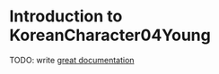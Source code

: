 # Introduction to KoreanCharacter04Young

TODO: write [great documentation](http://jacobian.org/writing/what-to-write/)
